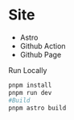 # Site

- Astro
- Github Action
- Github Page

Run Locally

```bash
pnpm install
pnpm run dev
#Build
pnpm astro build
```
